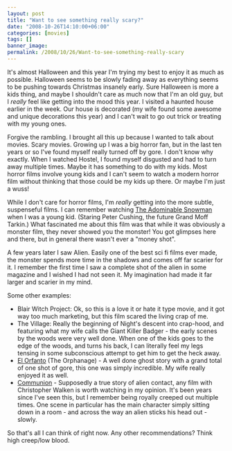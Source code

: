 ```yaml
---
layout: post
title: "Want to see something really scary?"
date: "2008-10-26T14:10:00+06:00"
categories: [movies]
tags: []
banner_image: 
permalink: /2008/10/26/Want-to-see-something-really-scary
---
```


It's almost Halloween and this year I'm trying my best to enjoy it as much as possible. Halloween seems to be slowly fading away as everything seems to be pushing towards Christmas insanely early. Sure Halloween is more a kids thing, and maybe I shouldn't care as much now that I'm an old guy, but I <i>really</i> feel like getting into the mood this year. I visited a haunted house earlier in the week. Our house is decorated (my wife found some awesome and unique decorations this year) and I can't wait to go out trick or treating with my young ones.

Forgive the rambling. I brought all this up because I wanted to talk about movies. Scary movies. Growing up I was a big horror fan, but in the last ten years or so I've found myself really turned off by gore. I don't know why exactly. When I watched Hostel, I found myself disgusted and had to turn away multiple times. Maybe it has something to do with my kids. Most horror films involve young kids and I can't seem to watch a modern horror film without thinking that those could be my kids up there. Or maybe I'm just a wuss!

While I don't care for horror films, I'm <i>really</i> getting into the more subtle, suspenseful films. I can remember watching <a href="http://www.imdb.com/title/tt0050095/">The Adominable Snowman</a> when I was a young kid. (Staring Peter Cushing, the future Grand Moff Tarkin.) What fascinated me about this film was that while it was obviously a monster film, they never showed you the monster! You got glimpses here and there, but in general there wasn't ever a "money shot".

A few years later I saw Alien. Easily one of the best sci fi films ever made, the monster spends more time in the shadows and comes off far scarier for it. I remember the first time I saw a complete shot of the alien in some magazine and I wished I had not seen it. My imagination had made it far larger and scarier in my mind.

Some other examples:

<ul>
<li>Blair Witch Project: Ok, so this is a love it or hate it type movie, and it got way too much marketing, but this film scared the living crap of me. 
<li>The Village: Really the beginning of Night's descent into crap-hood, and featuring what my wife calls the Giant Killer Badger - the early scenes by the woods were very well done. When one of the kids goes to the edge of the woods, and turns his back, I can literally feel my legs tensing in some subconscious attempt to get him to get the heck away.
<li><a href="http://www.imdb.com/title/tt0464141/">El Orfanto</a> (The Orphanage) - A well done ghost story with a grand total of one shot of gore, this one was simply incredible. My wife really enjoyed it as well.
<li><a href="http://www.imdb.com/title/tt0097100/">Communion</a> - Supposedly a true story of alien contact, any film with Christopher Walken is worth watching in my opinion. It's been years since I've seen this, but I remember being royally creeped out multiple times. One scene in particular has the main character simply sitting down in a room - and across the way an alien sticks his head out - slowly. 
</ul>

So that's all I can think of right now. Any other recommendations? Think high creep/low blood.